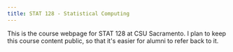 ```yaml
---
title: STAT 128 - Statistical Computing
---
```


This is the course webpage for STAT 128 at CSU Sacramento.
I plan to keep this course content public, so that it's easier for alumni to refer back to it.


